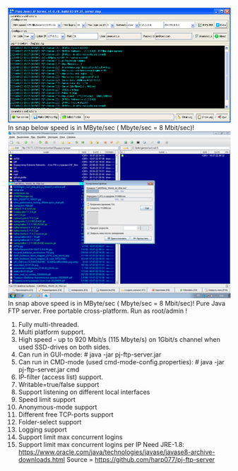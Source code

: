![ftp](pj-ftp-server.png?raw=true)
In snap below speed is in MByte/sec ( Mbyte/sec = 8 Mbit/sec)! 
![ftp-speed](ftp-srv-best-speed_16-07-22.png?raw=true)
In snap above speed is in MByte/sec ( Mbyte/sec = 8 Mbit/sec)! 
Pure Java FTP server. Free portable cross-platform.
Run as root/admin !
1) Fully multi-threaded.
2) Multi platform support.
3) High speed - up to 920 Mbit/s (115 Mbyte/s) on 1Gbit/s channel when used SSD-drives on both sides.
4) Can run in GUI-mode:  # java -jar pj-ftp-server.jar
5) Can run in CMD-mode (used cmd-mode-config.properties):  # java -jar pj-ftp-server.jar cmd
6) IP-filter (access list) support.
7) Writable=true/false support
8) Support listening on different local interfaces
9) Speed limit support
10) Anonymous-mode support
11) Different free TCP-ports support
12) Folder-select support
13) Logging support
14) Support limit max concurrent logins
15) Support limit max concurrent logins per IP
Need JRE-1.8: https://www.oracle.com/java/technologies/javase/javase8-archive-downloads.html
Source = https://github.com/harp077/pj-ftp-server
